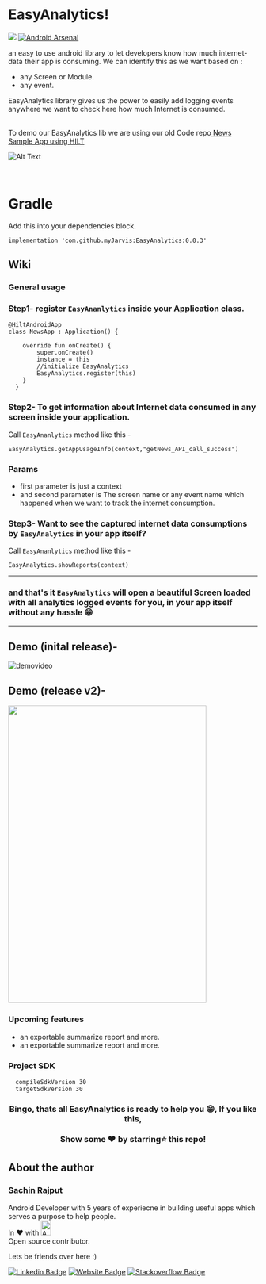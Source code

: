 # EasyAnalytics!
[![](https://jitpack.io/v/myJarvis/EasyAnalytics.svg)](https://jitpack.io/#myJarvis/EasyAnalytics)
[![Android Arsenal]( https://img.shields.io/badge/Android%20Arsenal-EasyAnalytics-green.svg?style=flat )]( https://android-arsenal.com/details/1/8245 )


an easy to use android library to let developers know how much internet-data their app is consuming. We can identify this as we want based on :
-  any Screen or Module.
-  any event.

EasyAnalytics library gives us the power to easily add logging events anywhere we want to check here how much Internet is consumed.

<br/>
To demo our EasyAnalytics lib we are using our old Code repo<a href="https://github.com/droid-lover/DaggerHiltApp"> News Sample App using HILT</a>

![Alt Text](https://github.com/myJarvis/EasyAnalytics/blob/master/images/analytics.gif)

<br/>

# Gradle
Add this into your dependencies block.

```
implementation 'com.github.myJarvis:EasyAnalytics:0.0.3'
```


## Wiki
### General usage

### Step1- register ```EasyAnanlytics``` inside your Application class.
```
@HiltAndroidApp
class NewsApp : Application() {

    override fun onCreate() {
        super.onCreate()
        instance = this
        //initialize EasyAnalytics
        EasyAnalytics.register(this)
    }
  }
```

### Step2- To get information about Internet data consumed in any screen inside your application.

Call ```EasyAnanlytics``` method like this -
```
EasyAnalytics.getAppUsageInfo(context,"getNews_API_call_success")
```

### Params
- first parameter is just a context
- and second parameter is The screen name or any event name which happened when we want to track the internet consumption.

### Step3- Want to see the captured internet data consumptions by ```EasyAnalytics``` in your app itself?

Call ```EasyAnanlytics``` method like this -
```
EasyAnalytics.showReports(context)
```
----------------------------------------------------------------------------------------------------------------------------------------------------------------
### and that's it ```EasyAnalytics``` will open a beautiful Screen loaded with all analytics logged events for you, in your app itself without any hassle 😁 
----------------------------------------------------------------------------------------------------------------------------------------------------------------


## Demo (inital release)-
![demovideo](https://github.com/myJarvis/EasyAnalytics/blob/master/images/demo.gif)
## Demo (release v2)-
<img src="https://github.com/myJarvis/EasyAnalytics/blob/master/images/v2release.gif" width="400" height="600" />

### Upcoming features
 - an exportable summarize report and more.
  - an exportable summarize report and more.


 ### Project SDK
      compileSdkVersion 30
      targetSdkVersion 30
       
 
<div align="center">

### Bingo, thats all EasyAnalytics is ready to help you 😁, If you like this,</br></br>Show some ❤️ by starring⭐ this repo!

</div>

## About the author
### <a href="https://iamsachinrajput.medium.com/"> Sachin Rajput</a>
  Android Developer with 5 years of experiecne in building useful apps which serves a purpose to help people. <br/>
  In :heart: with <img src="https://github.com/myJarvis/EasyAnalytics/blob/master/images/android.png" alt="Android" width=20  height=30> </br> Open source contributor.
  
  Lets be friends over here :) 
  
[![Linkedin Badge](https://img.shields.io/badge/-LinkedIn-0e76a8?style=flat-square&logo=Linkedin&logoColor=white)](https://www.linkedin.com/in/sachin-rajput-998b48105/)
[![Website Badge](https://img.shields.io/badge/Medium-3b5998?style=flat-square&logo=google-chrome&logoColor=white)](https://droid-lover.medium.com/)
[![Stackoverflow Badge](https://img.shields.io/badge/-Stackoverflow-FFA500?style=flat-square&logo=Stackoverflow&logoColor=orange)](https://stackoverflow.com/users/7193506/sachin)


